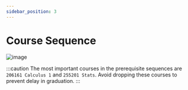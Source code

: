 ```yaml
---
sidebar_position: 3
---
```


# Course Sequence

![image](/files/undergrad_en/course_chart.png)

:::caution
The most important courses in the prerequisite sequences are `206161 Calculus 1` and `255201 Stats`. Avoid dropping these courses to prevent delay in graduation.
:::
